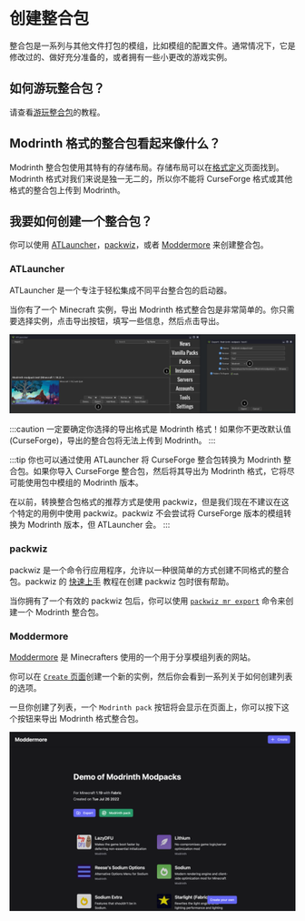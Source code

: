 # 创建整合包

整合包是一系列与其他文件打包的模组，比如模组的配置文件。通常情况下，它是修改过的、做好充分准备的，或者拥有一些小更改的游戏实例。

## 如何游玩整合包？

请查看[游玩整合包](playing_modpacks.md)的教程。

## Modrinth 格式的整合包看起来像什么？

Modrinth 整合包使用其特有的存储布局。存储布局可以在[格式定义](format_definition.md)页面找到。Modrinth 格式对我们来说是独一无二的，所以你不能将 CurseForge 格式或其他格式的整合包上传到 Modrinth。

## 我要如何创建一个整合包？

你可以使用 [ATLauncher](https://atlauncher.com)，[packwiz](https://github.com/packwiz/packwiz)，或者 [Moddermore](https://moddermore.vercel.app) 来创建整合包。

### ATLauncher

ATLauncher 是一个专注于轻松集成不同平台整合包的启动器。

当你有了一个 Minecraft 实例，导出 Modrinth 格式整合包是非常简单的。你只需要选择实例，点击导出按钮，填写一些信息，然后点击导出。

![ATLauncher export](../../../../../static/img/tutorial/atlauncherExport.png)

:::caution
一定要确定你选择的导出格式是 Modrinth 格式！如果你不更改默认值 (CurseForge)，导出的整合包将无法上传到 Modrinth。
:::

:::tip
你也可以通过使用 ATLauncher 将 CurseForge 整合包转换为 Modrinth 整合包。如果你导入 CurseForge 整合包，然后将其导出为 Modrinth 格式，它将尽可能使用包中模组的 Modrinth 版本。

在以前，转换整合包格式的推荐方式是使用 packwiz，但是我们现在不建议在这个特定的用例中使用 packwiz。packwiz 不会尝试将 CurseForge 版本的模组转换为 Modrinth 版本，但 ATLauncher 会。
:::

### packwiz

packwiz 是一个命令行应用程序，允许以一种很简单的方式创建不同格式的整合包。packwiz 的 [快速上手](https://packwiz.infra.link/tutorials/creating/getting-started/) 教程在创建 packwiz 包时很有帮助。

当你拥有了一个有效的 packwiz 包后，你可以使用 [`packwiz mr export`] 命令来创建一个 Modrinth 整合包。

[`packwiz mr export`]: https://packwiz.infra.link/reference/commands/packwiz_modrinth_export/

### Moddermore

[Moddermore](https://moddermore.vercel.app) 是 Minecrafters 使用的一个用于分享模组列表的网站。

你可以在 [`Create` 页面](https://moddermore.vercel.app/new)创建一个新的实例，然后你会看到一系列关于如何创建列表的选项。

一旦你创建了列表，一个 `Modrinth pack` 按钮将会显示在页面上，你可以按下这个按钮来导出 Modrinth 格式整合包。

![Export from Moddermore](../../../../../static/img/tutorial/moddermore.png)
